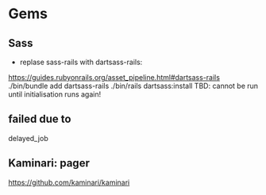 # Gems

## Sass

- replase sass-rails with dartsass-rails:

https://guides.rubyonrails.org/asset_pipeline.html#dartsass-rails
./bin/bundle add dartsass-rails
./bin/rails dartsass:install
TBD: cannot be run until initialisation runs again!

failed due to 
- 
delayed_job

## Kaminari: pager
https://github.com/kaminari/kaminari